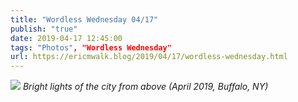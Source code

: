 ```yaml
---
title: "Wordless Wednesday 04/17"
publish: "true"
date: 2019-04-17 12:45:00
tags: "Photos", "Wordless Wednesday"
url: https://ericmwalk.blog/2019/04/17/wordless-wednesday.html
---
```


![](https://ericmwalk.blog/uploads/2021/aede6ec3a8.jpg)
*Bright lights of the city from above (April 2019, Buffalo, NY)*